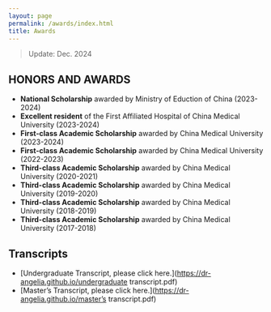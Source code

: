 ```yaml
---
layout: page
permalink: /awards/index.html
title: Awards
---
```


> Update: Dec. 2024

## HONORS AND AWARDS

- **National Scholarship** awarded by Ministry of Eduction of China (2023-2024)<br>
- **Excellent resident** of the First Affiliated Hospital of China Medical University (2023-2024)<br>
- **First-class Academic Scholarship** awarded by China Medical University (2023-2024)<br>
- **First-class Academic Scholarship** awarded by China Medical University (2022-2023)<br>
- **Third-class Academic Scholarship** awarded by China Medical University (2020-2021)<br>
- **Third-class Academic Scholarship** awarded by China Medical University (2019-2020)<br>
- **Third-class Academic Scholarship** awarded by China Medical University (2018-2019)<br>
- **Third-class Academic Scholarship** awarded by China Medical University (2017-2018)<br>

## Transcripts

- [Undergraduate Transcript, please click here.](https://dr-angelia.github.io/undergraduate transcript.pdf)
- [Master’s Transcript, please click here.](https://dr-angelia.github.io/master’s transcript.pdf)

<br>
